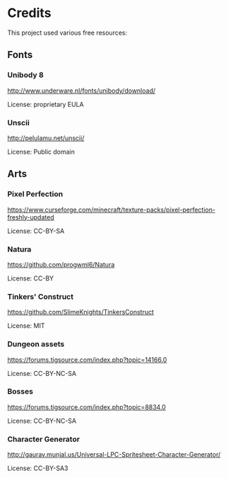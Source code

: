 Credits
=======
This project used various free resources:

Fonts
-----

### Unibody 8
http://www.underware.nl/fonts/unibody/download/

License: proprietary EULA

### Unscii
http://pelulamu.net/unscii/

License: Public domain

Arts
----
### Pixel Perfection
https://www.curseforge.com/minecraft/texture-packs/pixel-perfection-freshly-updated

License: CC-BY-SA

### Natura
https://github.com/progwml6/Natura

License: CC-BY

### Tinkers' Construct
https://github.com/SlimeKnights/TinkersConstruct

License: MIT

### Dungeon assets
https://forums.tigsource.com/index.php?topic=14166.0

License: CC-BY-NC-SA

### Bosses
https://forums.tigsource.com/index.php?topic=8834.0

License: CC-BY-NC-SA

### Character Generator
http://gaurav.munjal.us/Universal-LPC-Spritesheet-Character-Generator/

License: CC-BY-SA3

